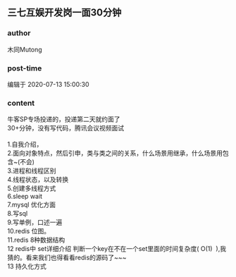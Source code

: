 ## 三七互娱开发岗一面30分钟
### author 
木同Mutong
### post-time 

编辑于  2020-07-13 15:00:30
### content 
<div class="post-topic-des nc-post-content">
 <div>
  牛客SP专场投递的，投递第二天就约面了
 </div>
 <div>
  30+分钟，没有写代码，腾讯会议视频面试
 </div>
 <div>
  <br/>
 </div>
 <div>
  1.自我介绍，
 </div>
 <div>
  2.面向对象特点，然后引申，类与类之间的关系，什么场景用继承，什么场景用包含~(不会)
 </div>
 <div>
  3.进程和线程区别
 </div>
 <div>
  4.线程状态，以及转换
 </div>
 <div>
  5.创建多线程方式
 </div>
 <div>
  6.sleep wait
 </div>
 <div>
  7.mysql 优化方面
 </div>
 <div>
  8.写sql
 </div>
 <div>
  9.写单例，口述一遍
 </div>
 <div>
  10.redis 位图。
 </div>
 <div>
  11.redis 8种数据结构
 </div>
 <div>
  12 redis中
  <span>
   set详细介绍
  </span>
  判断一个key在不在一个set里面的时间复杂度( O(1)  ),我猜的。看来我们也得看看redis的源码了~~~
 </div>
 <div>
  13 持久化方式
 </div>
</div>
